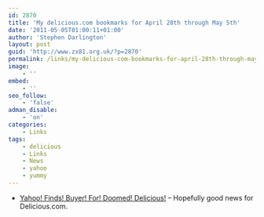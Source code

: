 ```yaml
---
id: 2870
title: 'My delicious.com bookmarks for April 28th through May 5th'
date: '2011-05-05T01:00:11+01:00'
author: 'Stephen Darlington'
layout: post
guid: 'http://www.zx81.org.uk/?p=2870'
permalink: /links/my-delicious-com-bookmarks-for-april-28th-through-may-5th.html
image:
    - ''
embed:
    - ''
seo_follow:
    - 'false'
adman_disable:
    - 'on'
categories:
    - Links
tags:
    - delicious
    - Links
    - News
    - yahoo
    - yummy
---
```


- [Yahoo! Finds! Buyer! For! Doomed! Delicious!](http://www.theregister.co.uk/2011/04/28/hurley_chen_buy_delicious/) – Hopefully good news for Delicious.com.